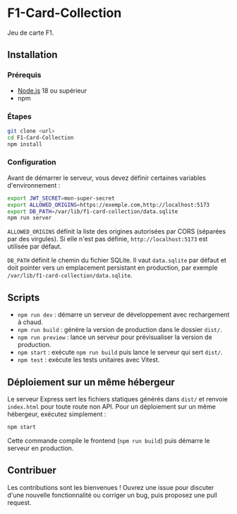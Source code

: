 # F1-Card-Collection

Jeu de carte F1.

## Installation

### Prérequis
- [Node.js](https://nodejs.org/) 18 ou supérieur
- npm

### Étapes
```bash
git clone <url>
cd F1-Card-Collection
npm install
```

### Configuration

Avant de démarrer le serveur, vous devez définir certaines variables d'environnement :

```bash
export JWT_SECRET=mon-super-secret
export ALLOWED_ORIGINS=https://exemple.com,http://localhost:5173
export DB_PATH=/var/lib/f1-card-collection/data.sqlite
npm run server
```

`ALLOWED_ORIGINS` définit la liste des origines autorisées par CORS (séparées par des virgules).
Si elle n'est pas définie, `http://localhost:5173` est utilisée par défaut.

`DB_PATH` définit le chemin du fichier SQLite. Il vaut `data.sqlite` par défaut et doit pointer vers un emplacement persistant en production, par exemple `/var/lib/f1-card-collection/data.sqlite`.

## Scripts

- `npm run dev` : démarre un serveur de développement avec rechargement à chaud.
- `npm run build` : génère la version de production dans le dossier `dist/`.
- `npm run preview` : lance un serveur pour prévisualiser la version de production.
- `npm start` : exécute `npm run build` puis lance le serveur qui sert `dist/`.
- `npm test` : exécute les tests unitaires avec Vitest.

## Déploiement sur un même hébergeur

Le serveur Express sert les fichiers statiques générés dans `dist/` et renvoie
`index.html` pour toute route non API. Pour un déploiement sur un même
hébergeur, exécutez simplement :

```bash
npm start
```

Cette commande compile le frontend (`npm run build`) puis démarre le serveur en
production.

## Contribuer

Les contributions sont les bienvenues ! Ouvrez une issue pour discuter d'une nouvelle fonctionnalité ou corriger un bug, puis proposez une pull request.
